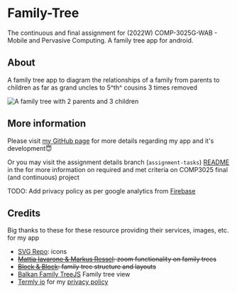 # Family-Tree

The continuous and final assignment for (2022W) COMP-3025G-WAB - Mobile and Pervasive Computing. A family tree app for android.

## About

A family tree app to diagram the relationships of a family from parents to children as far as grand uncles to 5^th^ cousins 3 times removed

![A family tree with 2 parents and 3 children](/../assignment-tasks/docs/img/example@1x.png)

## More information

Please visit [my GitHub page](https://csc530.github.io/Family-Tree/) for more details regarding my app and it's development😇

Or you may visit the assignment details branch (`assignment-tasks`) [README](/../../assignment-tasks/README.md) in the for more information on required and met criteria on COMP3025 final (and continuous) project

TODO: Add privacy policy as per google analytics from [Firebase](https://www.google.com/analytics/terms/us.html)

## Credits

Big thanks to these for these resource providing their services, images, etc. for my app

- [SVG Repo](https://www.svgrepo.com/svg/157858/plus): icons
- ~~[Mattia Iavarone &  Markus Ressel](https://github.com/natario1/ZoomLayout): zoom functionality on family trees~~
- ~~[Block & Block](https://github.com/oss-bandb/GraphView): family tree structure and layouts~~
- [Balkan Family TreeJS](https://balkan.app/FamilyTreeJS) Family tree view
- [Termly io](https://termly.io) for my [privacy policy](/../../assignment-tasks/docs/privacy-policy.md)